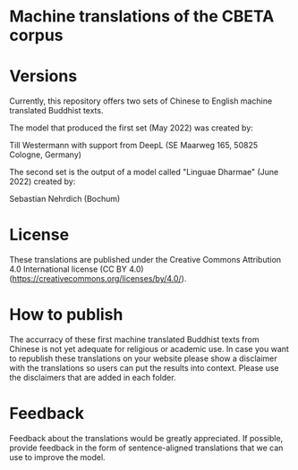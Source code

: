 # Machine translations of the CBETA corpus

# Versions
Currently, this repository offers two sets of Chinese to English machine translated Buddhist texts.

The model that produced the first set (May 2022) was created by:

Till Westermann with support from DeepL (SE Maarweg 165, 50825 Cologne, Germany)

The second set is the output of a model called "Linguae Dharmae" (June 2022) created by:

Sebastian Nehrdich (Bochum)



# License

These translations are published under the Creative Commons Attribution 4.0 International license (CC BY 4.0) (https://creativecommons.org/licenses/by/4.0/). 

# How to publish 
The accurracy of these first machine translated Buddhist texts from Chinese is not yet adequate for religious or academic use. In case you want to republish these translations on your website please show a disclaimer with the translations so users can put the results into context. Please use the disclaimers that are added in each folder.


# Feedback

Feedback about the translations would be greatly appreciated. If possible, provide feedback in the form of sentence-aligned translations that we can use to improve the model.

